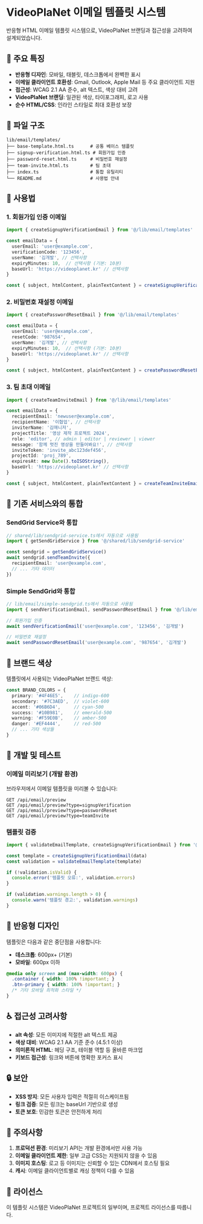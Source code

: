 # VideoPlaNet 이메일 템플릿 시스템

반응형 HTML 이메일 템플릿 시스템으로, VideoPlaNet 브랜딩과 접근성을 고려하여 설계되었습니다.

## 🎯 주요 특징

- **반응형 디자인**: 모바일, 태블릿, 데스크톱에서 완벽한 표시
- **이메일 클라이언트 호환성**: Gmail, Outlook, Apple Mail 등 주요 클라이언트 지원
- **접근성**: WCAG 2.1 AA 준수, alt 텍스트, 색상 대비 고려
- **VideoPlaNet 브랜딩**: 일관된 색상, 타이포그래피, 로고 사용
- **순수 HTML/CSS**: 인라인 스타일로 최대 호환성 보장

## 📁 파일 구조

```
lib/email/templates/
├── base-template.html.ts      # 공통 베이스 템플릿
├── signup-verification.html.ts # 회원가입 인증
├── password-reset.html.ts     # 비밀번호 재설정
├── team-invite.html.ts        # 팀 초대
├── index.ts                   # 통합 유틸리티
└── README.md                  # 사용법 안내
```

## 🚀 사용법

### 1. 회원가입 인증 이메일

```typescript
import { createSignupVerificationEmail } from '@/lib/email/templates'

const emailData = {
  userEmail: 'user@example.com',
  verificationCode: '123456',
  userName: '김개발', // 선택사항
  expiryMinutes: 10,  // 선택사항 (기본: 10분)
  baseUrl: 'https://videoplanet.kr' // 선택사항
}

const { subject, htmlContent, plainTextContent } = createSignupVerificationEmail(emailData)
```

### 2. 비밀번호 재설정 이메일

```typescript
import { createPasswordResetEmail } from '@/lib/email/templates'

const emailData = {
  userEmail: 'user@example.com',
  resetCode: '987654',
  userName: '김개발', // 선택사항
  expiryMinutes: 10,  // 선택사항 (기본: 10분)
  baseUrl: 'https://videoplanet.kr' // 선택사항
}

const { subject, htmlContent, plainTextContent } = createPasswordResetEmail(emailData)
```

### 3. 팀 초대 이메일

```typescript
import { createTeamInviteEmail } from '@/lib/email/templates'

const emailData = {
  recipientEmail: 'newuser@example.com',
  recipientName: '이협업', // 선택사항
  inviterName: '김매니저',
  projectTitle: '영상 제작 프로젝트 2024',
  role: 'editor', // admin | editor | reviewer | viewer
  message: '함께 멋진 영상을 만들어봐요!', // 선택사항
  inviteToken: 'invite_abc123def456',
  projectId: 'proj_789',
  expiresAt: new Date().toISOString(),
  baseUrl: 'https://videoplanet.kr' // 선택사항
}

const { subject, htmlContent, plainTextContent } = createTeamInviteEmail(emailData)
```

## 🔧 기존 서비스와의 통합

### SendGrid Service와 통합

```typescript
// shared/lib/sendgrid-service.ts에서 자동으로 사용됨
import { getSendGridService } from '@/shared/lib/sendgrid-service'

const sendgrid = getSendGridService()
await sendgrid.sendTeamInvite({
  recipientEmail: 'user@example.com',
  // ... 기타 데이터
})
```

### Simple SendGrid와 통합

```typescript
// lib/email/simple-sendgrid.ts에서 자동으로 사용됨
import { sendVerificationEmail, sendPasswordResetEmail } from '@/lib/email/simple-sendgrid'

// 회원가입 인증
await sendVerificationEmail('user@example.com', '123456', '김개발')

// 비밀번호 재설정
await sendPasswordResetEmail('user@example.com', '987654', '김개발')
```

## 🎨 브랜드 색상

템플릿에서 사용되는 VideoPlaNet 브랜드 색상:

```typescript
const BRAND_COLORS = {
  primary: '#4F46E5',    // indigo-600
  secondary: '#7C3AED',  // violet-600
  accent: '#06B6D4',     // cyan-500
  success: '#10B981',    // emerald-500
  warning: '#F59E0B',    // amber-500
  danger: '#EF4444',     // red-500
  // ... 기타 색상들
}
```

## 🧪 개발 및 테스트

### 이메일 미리보기 (개발 환경)

브라우저에서 이메일 템플릿을 미리볼 수 있습니다:

```
GET /api/email/preview
GET /api/email/preview?type=signupVerification
GET /api/email/preview?type=passwordReset
GET /api/email/preview?type=teamInvite
```

### 템플릿 검증

```typescript
import { validateEmailTemplate, createSignupVerificationEmail } from '@/lib/email/templates'

const template = createSignupVerificationEmail(data)
const validation = validateEmailTemplate(template)

if (!validation.isValid) {
  console.error('템플릿 오류:', validation.errors)
}

if (validation.warnings.length > 0) {
  console.warn('템플릿 경고:', validation.warnings)
}
```

## 📱 반응형 디자인

템플릿은 다음과 같은 중단점을 사용합니다:

- **데스크톱**: 600px+ (기본)
- **모바일**: 600px 이하

```css
@media only screen and (max-width: 600px) {
  .container { width: 100% !important; }
  .btn-primary { width: 100% !important; }
  /* 기타 모바일 최적화 스타일 */
}
```

## ♿ 접근성 고려사항

- **alt 속성**: 모든 이미지에 적절한 alt 텍스트 제공
- **색상 대비**: WCAG 2.1 AA 기준 준수 (4.5:1 이상)
- **의미론적 HTML**: 헤딩 구조, 테이블 역할 등 올바른 마크업
- **키보드 접근성**: 링크와 버튼에 명확한 포커스 표시

## 🔒 보안

- **XSS 방지**: 모든 사용자 입력은 적절히 이스케이프됨
- **링크 검증**: 모든 링크는 baseUrl 기반으로 생성
- **토큰 보호**: 민감한 토큰은 안전하게 처리

## 🚨 주의사항

1. **프로덕션 환경**: 미리보기 API는 개발 환경에서만 사용 가능
2. **이메일 클라이언트 제한**: 일부 고급 CSS는 지원되지 않을 수 있음
3. **이미지 호스팅**: 로고 등 이미지는 신뢰할 수 있는 CDN에서 호스팅 필요
4. **캐시**: 이메일 클라이언트별로 캐싱 정책이 다를 수 있음

## 📝 라이선스

이 템플릿 시스템은 VideoPlaNet 프로젝트의 일부이며, 프로젝트 라이선스를 따릅니다.